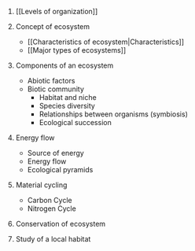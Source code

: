 1. [[Levels of organization]]

2. Concept of ecosystem
	- [[Characteristics of ecosystem|Characteristics]]
	- [[Major types of ecosystems]]

3. Components of an ecosystem
	- Abiotic factors
	- Biotic community
		- Habitat and niche
		- Species diversity
		- Relationships between organisms (symbiosis)
		- Ecological succession

4. Energy flow
	- Source of energy
	- Energy flow
	- Ecological pyramids

5. Material cycling
	- Carbon Cycle
	- Nitrogen Cycle

6. Conservation of ecosystem

7. Study of a local habitat
